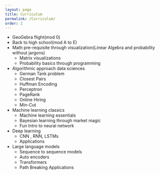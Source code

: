 ```yaml
---
layout: page
title: Curriculum
permalink: /Curriculum/
order: 2
---
```

- GeoGebra flight(mod 0)  
- Back to high school(mod A to E)  
- Math pre-requisite through visualization(Linear Algebra and probability without jargons)  
	- Matrix visualizations  
 	- Probability basics through programming
- Algorithmic approach data sciences
	- German Tank problem
	- Closest Pairs
	- Huffman Encoding
	- Perceptron
	- PageRank
	- Online Hiring
	- Min-Cut
- Machine learning classics
	- Machine learning essentials
	- Bayesian learning through market magic
	- Fun Intro to neural network
- Deep learning
	- CNN , RNN, LSTMs
	- Applications
- Large language models
	- Sequence to sequence models
	- Auto encoders
	- Transformers
	- Path Breaking Applications
